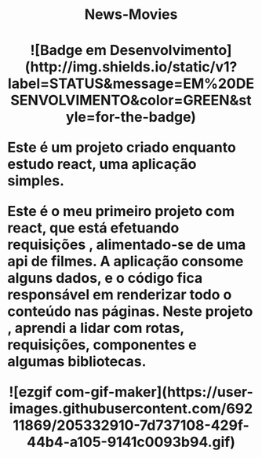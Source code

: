 <h1 align = 'center'>News-Movies<h1/>
<p align = 'center'>
![Badge em Desenvolvimento](http://img.shields.io/static/v1?label=STATUS&message=EM%20DESENVOLVIMENTO&color=GREEN&style=for-the-badge)
<p/>

Este é um projeto criado enquanto estudo react, uma aplicação simples.

Este é o meu primeiro projeto com react, que está efetuando requisições , alimentado-se de uma api de filmes.
A aplicação consome alguns dados, e o código fica responsável em renderizar todo o conteúdo nas páginas.
Neste projeto , aprendi a lidar com rotas, requisições, componentes e algumas bibliotecas.

<p align = 'center'>
![ezgif com-gif-maker](https://user-images.githubusercontent.com/69211869/205332910-7d737108-429f-44b4-a105-9141c0093b94.gif)
<p/>
